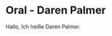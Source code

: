 # Oral - Daren Palmer

Hallo, Ich heiße Daren Palmer. 
<!--stackedit_data:
eyJoaXN0b3J5IjpbLTIwODI1NzAxNDhdfQ==
-->